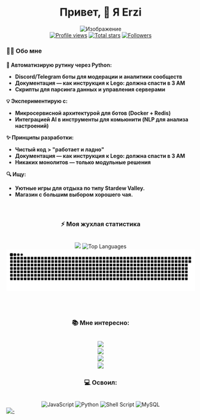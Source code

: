 <h1 align="center">Привет, 🙏 Я Erzi</h1>

 <div align="center">
    <img src="https://i.pinimg.com/originals/7b/f0/7d/7bf07dbb9354eb96b0b9a737d1a2a3a6.gif" alt="Изображение" width="600" />
 </div>
 <div align="center">
<a href="https://github.com/OS-Erzi">
  <img width="162px" 
       src="https://komarev.com/ghpvc/?username=OS-Erzi&label=Profile%20views&color=318CE7&style=for-the-badge" 
       alt="Profile views" /></a>
<a href="https://api.github-star-counter.workers.dev/user/OS-Erzi">
  <img width="115px" 
       alt="Total stars" 
       title="Total stars on GitHub" 
       src="https://custom-icon-badges.herokuapp.com/badge/dynamic/json?logo=star&color=318CE7&labelColor=505050&label=Stars&style=for-the-badge&query=%24.stars&url=https://api.github-star-counter.workers.dev/user/OS-Erzi" /></a>
<a href="https://github.com/OS-Erzi?tab=followers">
  <img width="147px" 
       alt="Followers" 
       title="Follow me on GitHub" 
       src="https://custom-icon-badges.herokuapp.com/github/followers/OS-Erzi?color=318CE7&labelColor=505050&style=for-the-badge&logo=person-add&label=Followers&logoColor=white" /></a>
 </div>



<!-- about me -->
 <h3 align="left">👩‍💻 Обо мне</h3>


<h4 align="left">

🌱 Автоматизирую рутину через Python:</br>
   - Discord/Telegram боты для модерации и аналитики сообществ  </br>
   - Документация — как инструкция к Lego: должна спасти в 3 AM  </br>
   - Скрипты для парсинга данных и управления серверами  </br>

💡 Экспериментирую с:  </br>
   - Микросервисной архитектурой для ботов (Docker + Redis)  </br>
   - Интеграцией AI в инструменты для комьюнити (NLP для анализа настроений)  </br>

✨ Принципы разработки:  
   - Чистый код > "работает и ладно"  </br>
   - Документация — как инструкция к Lego: должна спасти в 3 AM  </br>
   - Никаких монолитов — только модульные решения  </br>

🔍 Ищу:</br>
   - Уютные игры для отдыха по типу Stardew Valley.</br>
   - Магазин с большим выбором хорошего чая.</br>
</h4> 

</div>
<br/>

<!-- git stat-->
<h3 align="center">⚡ Моя жухлая статистика</h3>
<br>
<div align="center">
  <img width="380" src="https://github-readme-stats.vercel.app/api?username=OS-Erzi&count_private=true&show_icons=true&theme=dark&rank_icon=github&border_radius=10"/>

  <img width="340" src="https://github-readme-stats.vercel.app/api/top-langs/?username=os-erzi&theme=dark&hide_border=false&include_all_commits=false&count_private=false&layout=compact" alt="Top Languages">
</div>

<div align="center">
  <img src="assets/github-user-contribution.svg" alt="profile_view"  />
</div>

<br/><br/>

<!-- intr -->
<h3 align="center">📚 Мне интересно:</h3>

<br/>

<div align="center">
  <img src="https://skillicons.dev/icons?i=nodejs,mongodb,gitlab,raspberrypi,arduino" /><br>
  <img src="https://skillicons.dev/icons?i=bootstrap,html,css,vscode,github,git,obsidian" /><br>
  <img src="https://skillicons.dev/icons?i=bash,kali,arch,ubuntu,python,javascript,mysql" /><br>
  <img src="https://skillicons.dev/icons?i=vim,htmx,debian,neovim,pwsh" /><br>
</div>


<h3 align="center">💻 Освоил:</h3><br/>
<div align="center">
  <img src="https://img.shields.io/badge/javascript-%23323330.svg?style=for-the-badge&logo=javascript&logoColor=%23F7DF1E" alt="JavaScript"/>
  <img src="https://img.shields.io/badge/python-3670A0?style=for-the-badge&logo=python&logoColor=ffdd54" alt="Python"/>
  <img src="https://img.shields.io/badge/shell_script-%23121011.svg?style=for-the-badge&logo=gnu-bash&logoColor=white" alt="Shell Script"/>
  <img src="https://img.shields.io/badge/mysql-4479A1.svg?style=for-the-badge&logo=mysql&logoColor=white" alt="MySQL"/>
</div>
<div align="center"> 
</div>


<!-- ending-->
<!-- I stole it from here. - https://github.com/JoshuaThadi. 
His profile is very beautifully designed, I couldn't resist.-->
<a href="https://github.com/OS-Erzi">
  <img src="assets/japan.gif" alt="-" style="width:auto; height:auto"/>
</a>

<img src="https://www.animatedimages.org/data/media/562/animated-line-image-0184.gif" width="1920" height=0.4/>


